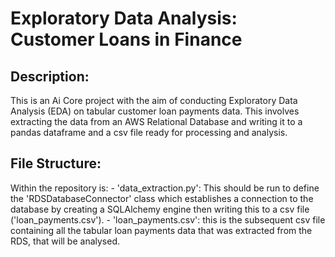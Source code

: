 # Exploratory Data Analysis: Customer Loans in Finance

## Description: 
This is an Ai Core project with the aim of conducting Exploratory Data Analysis (EDA) on tabular customer loan payments data. This involves extracting the data from an AWS Relational Database and writing it to a pandas dataframe and a csv file ready for processing and analysis.

## File Structure:
Within the repository is:
    - 'data_extraction.py': This should be run to define the 'RDSDatabaseConnector' class which establishes a connection to the database by creating a SQLAlchemy engine then writing this to a csv file ('loan_payments.csv').
    - 'loan_payments.csv': this is the subsequent csv file containing all the tabular loan payments data that was extracted from the RDS, that will be analysed.